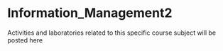 # Information_Management2
Activities and laboratories related to this specific course subject will be posted here

